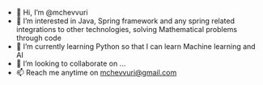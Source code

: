 - 👋 Hi, I’m @mchevvuri
- 👀 I’m interested in Java, Spring framework and any spring related integrations to other technologies, solving Mathematical problems through code
- 🌱 I’m currently learning Python so that I can learn Machine learning and AI
- 💞️ I’m looking to collaborate on ...
- 📫 Reach me anytime on mchevvuri@gmail.com

<!---
mchevvuri/mchevvuri is a ✨ special ✨ repository because its `README.md` (this file) appears on your GitHub profile.
You can click the Preview link to take a look at your changes.
--->
